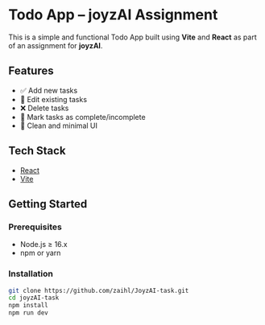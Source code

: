 # Todo App – joyzAI Assignment

This is a simple and functional Todo App built using **Vite** and **React** as part of an assignment for **joyzAI**.

## Features

- ✅ Add new tasks
- 📝 Edit existing tasks
- ❌ Delete tasks
- 📌 Mark tasks as complete/incomplete
- 🌙 Clean and minimal UI

## Tech Stack

- [React](https://reactjs.org/)
- [Vite](https://vitejs.dev/)

## Getting Started

### Prerequisites

- Node.js ≥ 16.x
- npm or yarn

### Installation

```bash
git clone https://github.com/zaihl/JoyzAI-task.git
cd joyzAI-task
npm install
npm run dev
```
